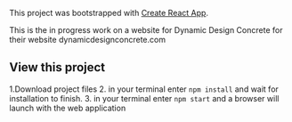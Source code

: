This project was bootstrapped with [Create React App](https://github.com/facebook/create-react-app).

This is the in progress work on a website for Dynamic Design Concrete for their website dynamicdesignconcrete.com

## View this project

1.Download project files
2. in your terminal enter `npm install` and wait for installation to finish.
3. in your terminal enter `npm start` and a browser will launch with the web application


